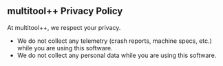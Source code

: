 ## multitool++ Privacy Policy

At multitool++, we respect your privacy.

- We do not collect any telemetry (crash reports, machine specs, etc.) while you are using this software.
- We do not collect any personal data while you are using this software.
